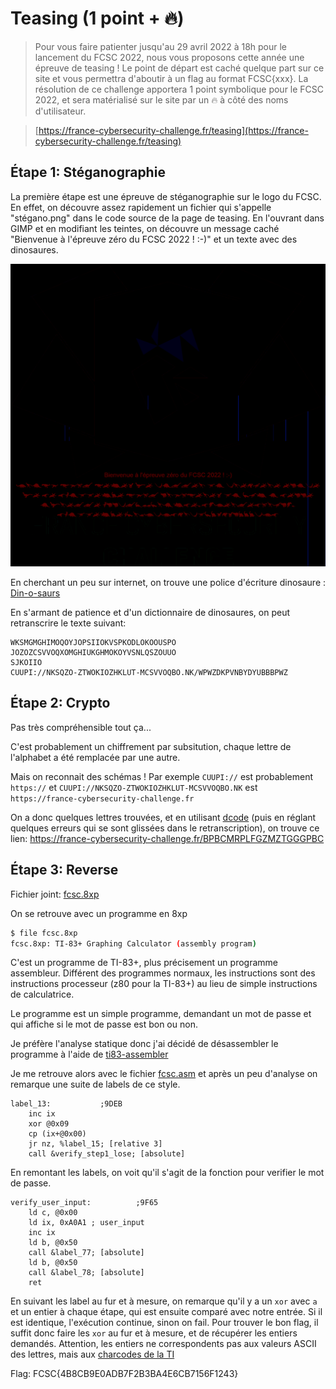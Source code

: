 # Teasing (1 point + 🔥)
> Pour vous faire patienter jusqu'au 29 avril 2022 à 18h pour le lancement du FCSC 2022, nous vous proposons cette année une épreuve de teasing ! Le point de départ est caché quelque part sur ce site et vous permettra d'aboutir à un flag au format FCSC{xxx}. La résolution de ce challenge apportera 1 point symbolique pour le FCSC 2022, et sera matérialisé sur le site par un 🔥 à côté des noms d'utilisateur. 

> [https://france-cybersecurity-challenge.fr/teasing](https://france-cybersecurity-challenge.fr/teasing)

## Étape 1: Stéganographie

La première étape est une épreuve de stéganographie sur le logo du FCSC. En effet, on découvre assez rapidement un fichier qui s'appelle "stégano.png" dans le code source de la page de teasing.
En l'ouvrant dans GIMP et en modifiant les teintes, on découvre un message caché "Bienvenue à l'épreuve zéro du FCSC 2022 ! :-)" et un texte avec des dinosaures.

![](/FCSC/2022/Teasing/modified.png)

En cherchant un peu sur internet, on trouve une police d'écriture dinosaure : [Din-o-saurs](https://www.fontspace.com/ding-o-saurs-font-f33573)

En s'armant de patience et d'un dictionnaire de dinosaures, on peut retranscrire le texte suivant:
```
WKSMGMGHIMOQOYJOPSIIOKVSPKODLOKOOUSPO
JOZOZCSVVOQXOMGHIUKGHMOKOYVSNLQSZOUUO
SJKOIIO
CUUPI://NKSQZO-ZTWOKIOZHKLUT-MCSVVOQBO.NK/WPWZDKPVNBYDYUBBBPWZ
```

## Étape 2: Crypto

Pas très compréhensible tout ça... 

C'est probablement un chiffrement par subsitution, chaque lettre de l'alphabet a été remplacée par une autre.

Mais on reconnait des schémas ! Par exemple `CUUPI://` est probablement `https://` et `CUUPI://NKSQZO-ZTWOKIOZHKLUT-MCSVVOQBO.NK` est `https://france-cybersecurity-challenge.fr`

On a donc quelques lettres trouvées, et en utilisant [dcode](https://www.dcode.fr/substitution-monoalphabetique) (puis en réglant quelques erreurs qui se sont glissées dans le retranscription), on trouve ce lien: https://france-cybersecurity-challenge.fr/BPBCMRPLFGZMZTGGGPBC

## Étape 3: Reverse

Fichier joint: [fcsc.8xp](/FCSC/2022/Teasing/fcsc.8xp)

On se retrouve avec un programme en 8xp
```sh
$ file fcsc.8xp
fcsc.8xp: TI-83+ Graphing Calculator (assembly program)
```

C'est un programme de TI-83+, plus précisement un programme assembleur. Différent des programmes normaux, les instructions sont des instructions processeur (z80 pour la TI-83+) au lieu de simple instructions de calculatrice.

Le programme est un simple programme, demandant un mot de passe et qui affiche si le mot de passe est bon ou non.

Je préfère l'analyse statique donc j'ai décidé de désassembler le programme à l'aide de [ti83-assembler](https://github.com/mkpellegrino/ti83-assembler)

Je me retrouve alors avec le fichier [fcsc.asm](/FCSC/2022/Teasing/fcsc.asm) et après un peu d'analyse on remarque une suite de labels de ce style.

```
label_13:			;9DEB
	inc ix
	xor @0x09
	cp (ix+@0x00)
	jr nz, %label_15; [relative 3]
	call &verify_step1_lose; [absolute]
```

En remontant les labels, on voit qu'il s'agit de la fonction pour verifier le mot de passe.

```
verify_user_input:			;9F65
	ld c, @0x00
	ld ix, 0xA0A1 ; user_input
	inc ix
	ld b, @0x50
	call &label_77; [absolute]
	ld b, @0x50
	call &label_78; [absolute]
	ret
```

En suivant les label au fur et à mesure, on remarque qu'il y a un `xor` avec `a` et un entier à chaque étape, qui est ensuite comparé avec notre entrée. Si il est identique, l'exécution continue, sinon on fail.
Pour trouver le bon flag, il suffit donc faire les `xor` au fur et à mesure, et de récupérer les entiers demandés. Attention, les entiers ne correspondents pas aux valeurs ASCII des lettres, mais aux [charcodes de la TI](https://en.wikipedia.org/wiki/TI_calculator_character_sets)

Flag: FCSC{4B8CB9E0ADB7F2B3BA4E6CB7156F1243}
